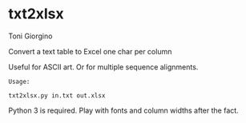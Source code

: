 # txt2xlsx

Toni Giorgino

Convert a text table to Excel one char per column

Useful for ASCII art. Or for multiple sequence alignments.

```
Usage:

txt2xlsx.py in.txt out.xlsx
```

Python 3 is required. Play with fonts and column widths after the fact.
